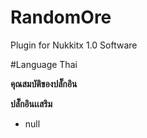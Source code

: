 # RandomOre
Plugin for Nukkitx 1.0 Software

#Language Thai

**คุณสมบัติของปลั๊กอิน**<br>


**ปลั๊กอินเเสริม**<br>
- null
